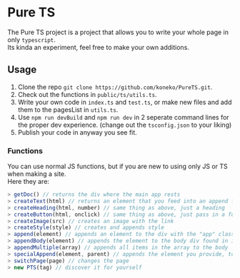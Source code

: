 # Pure TS

The Pure TS project is a project that allows you to write your whole page in only `typescript`. <br>
Its kinda an experiment, feel free to make your own additions.

## Usage

1. Clone the repo `git clone https://github.com/koneko/PureTS.git`.
2. Check out the functions in `public/ts/utils.ts`.
3. Write your own code in `index.ts` and `test.ts`, or make new files and add them to the pagesList in `utils.ts`.
4. Use `npm run devBuild` and `npm run dev` in 2 seperate command lines for the proper dev experience. (change out the `tsconfig.json` to your liking)
5. Publish your code in anyway you see fit.

### Functions

You can use normal JS functions, but if you are new to using only JS or TS when making a site. <br>
Here they are: <br>

```js
> getDoc() // returns the div where the main app rests
> createText(html) // returns an element that you feed into an append function
> createHeading(html, number) // same thing as above, just a heading
> createButton(html, onclick) // same thing as above, just pass in a function to the onclick argument
> createImage(src) // creates an image with the link
> createStyle(style) // creates and appends style
> append(element) // appends an element to the div with the "app" class, you might wanna wrap creation functions in this
> appendBody(element) // appends the element to the body div found in index.html, should be avoided
> appendMultiple(array) // appends all items in the array to the body
> specialAppend(element, parent) // appends the element you provide, to a custom parent (body, head, div that you pass in, etc)
> switchPage(page) // changes the page
> new PTS(tag) // discover it for yourself
```
